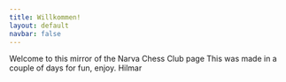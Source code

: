 ```yaml
---
title: Willkommen! 
layout: default
navbar: false
---
```


Welcome to this mirror of the Narva Chess Club page
This was made in a couple of days for fun, enjoy.
Hilmar
